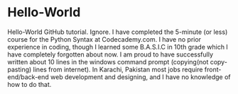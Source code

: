 # Hello-World
Hello-World GitHub tutorial. Ignore.
I have completed the 5-minute (or less) course for the Python Syntax at Codecademy.com.
I have no prior experience in coding, though I learned some B.A.S.I.C in 10th grade which I have completely forgotten about now.
I am proud to have successfully written about 10 lines in the windows command prompt (copying(not copy-pasting) lines from internet).
In Karachi, Pakistan most jobs require front-end/back-end web development and designing, and I have no knowledge of how to do that.
